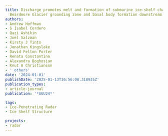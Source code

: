 ```yaml
---
title: Discharge promotes melt and formation of submarine ice-shelf channels at the
  Beardmore Glacier grounding zone and basal body formation downstream
authors:
- Andrew Hoffman
- S Isabel Cordero
- Qazi Ashikin
- Joel Salzman
- Kirsty J Tinto
- Jonathan Kingslake
- David Felton Porter
- Renata Constantino
- Alexandra Boghosian
- Knut A Christianson
- ' others'
date: '2024-01-01'
publishDate: '2025-01-13T16:56:08.318935Z'
publication_types:
- article-journal
publication: '*AGU24*'

tags:
- Ice-Penetrating Radar
- Ice Shelf Structure

projects:
- radar
---
```


